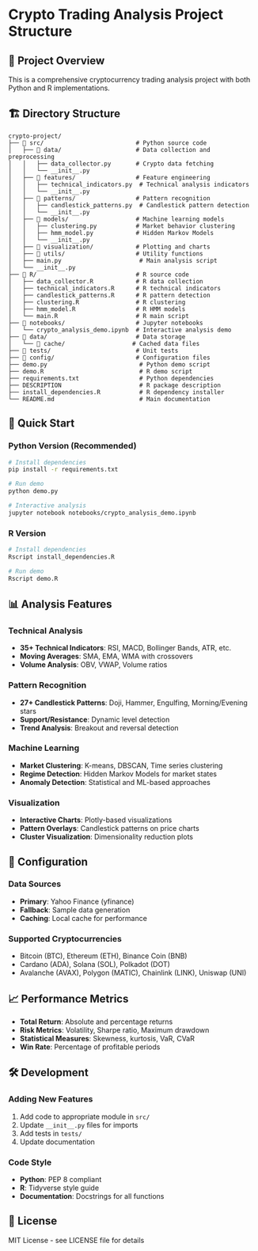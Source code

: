 # Crypto Trading Analysis Project Structure

## 📁 Project Overview

This is a comprehensive cryptocurrency trading analysis project with both Python and R implementations.

## 🏗️ Directory Structure

```
crypto-project/
├── 📁 src/                          # Python source code
│   ├── 📁 data/                     # Data collection and preprocessing
│   │   ├── data_collector.py       # Crypto data fetching
│   │   └── __init__.py
│   ├── 📁 features/                 # Feature engineering
│   │   ├── technical_indicators.py  # Technical analysis indicators
│   │   └── __init__.py
│   ├── 📁 patterns/                 # Pattern recognition
│   │   ├── candlestick_patterns.py  # Candlestick pattern detection
│   │   └── __init__.py
│   ├── 📁 models/                   # Machine learning models
│   │   ├── clustering.py           # Market behavior clustering
│   │   ├── hmm_model.py            # Hidden Markov Models
│   │   └── __init__.py
│   ├── 📁 visualization/            # Plotting and charts
│   ├── 📁 utils/                    # Utility functions
│   ├── main.py                      # Main analysis script
│   └── __init__.py
├── 📁 R/                            # R source code
│   ├── data_collector.R            # R data collection
│   ├── technical_indicators.R      # R technical indicators
│   ├── candlestick_patterns.R      # R pattern detection
│   ├── clustering.R                # R clustering
│   ├── hmm_model.R                 # R HMM models
│   └── main.R                      # R main script
├── 📁 notebooks/                    # Jupyter notebooks
│   └── crypto_analysis_demo.ipynb  # Interactive analysis demo
├── 📁 data/                         # Data storage
│   └── 📁 cache/                   # Cached data files
├── 📁 tests/                        # Unit tests
├── 📁 config/                       # Configuration files
├── demo.py                          # Python demo script
├── demo.R                           # R demo script
├── requirements.txt                 # Python dependencies
├── DESCRIPTION                      # R package description
├── install_dependencies.R           # R dependency installer
└── README.md                        # Main documentation
```

## 🚀 Quick Start

### Python Version (Recommended)
```bash
# Install dependencies
pip install -r requirements.txt

# Run demo
python demo.py

# Interactive analysis
jupyter notebook notebooks/crypto_analysis_demo.ipynb
```

### R Version
```bash
# Install dependencies
Rscript install_dependencies.R

# Run demo
Rscript demo.R
```

## 📊 Analysis Features

### Technical Analysis
- **35+ Technical Indicators**: RSI, MACD, Bollinger Bands, ATR, etc.
- **Moving Averages**: SMA, EMA, WMA with crossovers
- **Volume Analysis**: OBV, VWAP, Volume ratios

### Pattern Recognition
- **27+ Candlestick Patterns**: Doji, Hammer, Engulfing, Morning/Evening stars
- **Support/Resistance**: Dynamic level detection
- **Trend Analysis**: Breakout and reversal detection

### Machine Learning
- **Market Clustering**: K-means, DBSCAN, Time series clustering
- **Regime Detection**: Hidden Markov Models for market states
- **Anomaly Detection**: Statistical and ML-based approaches

### Visualization
- **Interactive Charts**: Plotly-based visualizations
- **Pattern Overlays**: Candlestick patterns on price charts
- **Cluster Visualization**: Dimensionality reduction plots

## 🔧 Configuration

### Data Sources
- **Primary**: Yahoo Finance (yfinance)
- **Fallback**: Sample data generation
- **Caching**: Local cache for performance

### Supported Cryptocurrencies
- Bitcoin (BTC), Ethereum (ETH), Binance Coin (BNB)
- Cardano (ADA), Solana (SOL), Polkadot (DOT)
- Avalanche (AVAX), Polygon (MATIC), Chainlink (LINK), Uniswap (UNI)

## 📈 Performance Metrics

- **Total Return**: Absolute and percentage returns
- **Risk Metrics**: Volatility, Sharpe ratio, Maximum drawdown
- **Statistical Measures**: Skewness, kurtosis, VaR, CVaR
- **Win Rate**: Percentage of profitable periods

## 🛠️ Development

### Adding New Features
1. Add code to appropriate module in `src/`
2. Update `__init__.py` files for imports
3. Add tests in `tests/`
4. Update documentation

### Code Style
- **Python**: PEP 8 compliant
- **R**: Tidyverse style guide
- **Documentation**: Docstrings for all functions

## 📝 License

MIT License - see LICENSE file for details 
